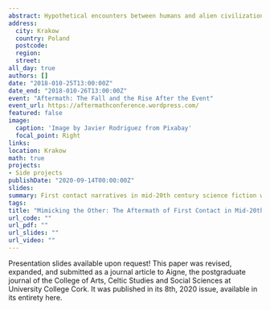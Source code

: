 ```yaml
---
abstract: Hypothetical encounters between humans and alien civilizations have been a hallmark of science fiction since the inception of the genre. However, the accompanying transformation of human society in these narratives has been largely neglected in critical analyses, especially by those that fit under the "cognitive" moniker. This paper fill this gap, by comparing how the aftermath of first contact is treated in novels by the "Big Three" of mid-twentieth century science fiction - Clarke (Childhood's End), Asimov (The Gods Themselves), and Heinlein (Stranger in a Strange Land). The paper argues that the stucture of first contact in this narratives is deliberately crafted to appeal to both contemporary cultural (mainly Cold War related) anxieties, and to hard-wired biological biases. The upshot of first contact in these novels is always hyper sociality — for better or worse. In addition, their success hinges on the depiction of a post humanist perspective — focusing either on aliens or on "altered" humans. The paper also featured a "lightweight" sentiment analysis, using Matthew Jockers' "syuzhet" package, which revealed the emotional valence of the post-event transformation of humanity.
address:
  city: Krakow
  country: Poland
  postcode:
  region:
  street:
all_day: true
authors: []
date: "2018-010-25T13:00:00Z"
date_end: "2018-010-26T13:00:00Z"
event: "Aftermath: The Fall and the Rise After the Event"
event_url: https://aftermathconference.wordpress.com/
featured: false
image:
  caption: 'Image by Javier Rodriguez from Pixabay'
  focal_point: Right
links:
location: Krakow
math: true
projects:
- Side projects
publishDate: "2020-09-14T00:00:00Z"
slides: 
summary: First contact narratives in mid-20th century science fiction were not only commonplace, but displayed certain similarities. I argue that the interplay between Cold War cultural anxieties and certain cognitive biases contributed towards the popularity of a unique variation of the first contact trope.
tags: 
title: "Mimicking the Other: The Aftermath of First Contact in Mid-20th Century Science Fiction Novels"
url_code: ""
url_pdf: ""
url_slides: ""
url_video: ""
---
```

Presentation slides available upon request! This paper was revised, expanded, and submitted as a journal article to Aigne, the postgraduate journal of the College of Arts, Celtic Studies and Social Sciences at University College Cork. It was published in its 8th, 2020 issue, available in its entirety here. 